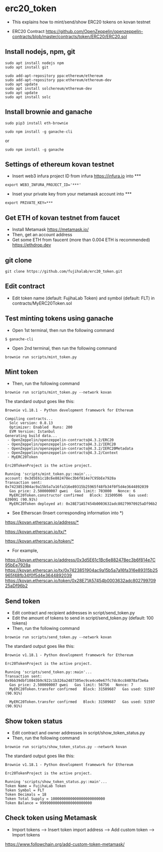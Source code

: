 # erc20_token

- This explains how to mint/send/show ERC20 tokens on kovan testnet

- ERC20 Contract <https://github.com/OpenZeppelin/openzeppelin-contracts/blob/master/contracts/token/ERC20/ERC20.sol>


## Install nodejs, npm, git
```
sudo apt install nodejs npm
sudo apt install git

sudo add-apt-repository ppa:ethereum/ethereum
sudo add-apt-repository ppa:ethereum/ethereum-dev
sudo apt update
sudo apt install solchereum/ethereum-dev
sudo apt update
sudo apt install solc
```


## Install brownie and ganache

```
sudo pip3 install eth-brownie
```

```
sudo npm install -g ganache-cli
```
or 
```
sudo npm install -g ganache
```


## Settings of ethereum kovan testnet

- Insert web3 infura project ID from infura <https://infura.io> into ***

```
export WEB3_INFURA_PROJECT_ID='***'
```


- Inset your private key from your metamask account into ***

```
export PRIVATE_KEY=***
```


## Get ETH of kovan testnet from faucet

- Install Metamask <https://metamask.io/>
- Then, get an account address
- Get some ETH from faucent (more than 0.004 ETH is recommended) <https://ethdrop.dev>


## git clone

```
git clone https://github.com/fujihalab/erc20_token.git
```


## Edit contract 

- Edit token name (default: FujihaLab Token) and symbol (default: FLT) in contracts/MyERC20Token.sol


## Test minting tokens using ganache

- Open 1st terminal, then run the following command

```
$ ganache-cli 
```

- Open 2nd terminal, then run the following command

```
brownie run scripts/mint_token.py

```


## Mint token

- Then, run the following command

```
brownie run scripts/mint_token.py --network kovan
```

The standard output goes like this:

```
Brownie v1.18.1 - Python development framework for Ethereum

Compiling contracts...
  Solc version: 0.8.13
  Optimizer: Enabled  Runs: 200
  EVM Version: Istanbul
Generating build data...
 - OpenZeppelin/openzeppelin-contracts@4.3.2/ERC20
 - OpenZeppelin/openzeppelin-contracts@4.3.2/IERC20
 - OpenZeppelin/openzeppelin-contracts@4.3.2/IERC20Metadata
 - OpenZeppelin/openzeppelin-contracts@4.3.2/Context
 - MyERC20Token

Erc20TokenProject is the active project.

Running 'scripts/mint_token.py::main'...
account: 0x3d5E61c1Bc6e882478ec3b6f814e7C95bEe7928a
Transaction sent: 0x7423851904ac9a15b5a7a16fa316e89315b25965f48fb34f0f5d4e3644892039
  Gas price: 2.500000007 gwei   Gas limit: 703000   Nonce: 6
  MyERC20Token.constructor confirmed   Block: 31509506   Gas used: 639091 (90.91%)
  MyERC20Token deployed at: 0x28E71A57454b0003632adc80279970925aDf96b2

```

- See Etherscan (Insert corresponding information into *)

<https://kovan.etherscan.io/address/*>

<https://kovan.etherscan.io/tx/*>

<https://kovan.etherscan.io/token/*>

- For example, 

<https://kovan.etherscan.io/address/0x3d5E61c1Bc6e882478ec3b6f814e7C95bEe7928a>
<https://kovan.etherscan.io/tx/0x7423851904ac9a15b5a7a16fa316e89315b25965f48fb34f0f5d4e3644892039>
<https://kovan.etherscan.io/token/0x28E71A57454b0003632adc80279970925aDf96b2>


## Send token

- Edit contract and recipient addresses in script/send_token.py 
- Edit the amount of tokens to send in script/send_token.py (default: 100 tokens)
- Then, run the following command

```
brownie run scripts/send_token.py --network kovan
```

The standard output goes like this:

```
Brownie v1.18.1 - Python development framework for Ethereum

Erc20TokenProject is the active project.

Running 'scripts/send_token.py::main'...
Transaction sent: 0x9bb39dbf10843b9c922c1b326a2487305ec9ce4ce0e67fc7dc0cc84078af3e6a
  Gas price: 2.500000007 gwei   Gas limit: 56756   Nonce: 7
  MyERC20Token.transfer confirmed   Block: 31509687   Gas used: 51597 (90.91%)

  MyERC20Token.transfer confirmed   Block: 31509687   Gas used: 51597 (90.91%)

```


## Show token status

- Edit contract and owner addresses in script/show_token_status.py 
- Then, run the following command

```
brownie run scripts/show_token_status.py --network kovan
```

The standard output goes like this:

```
Brownie v1.18.1 - Python development framework for Ethereum

Erc20TokenProject is the active project.

Running 'scripts/show_token_status.py::main'...
Token Name = FujihaLab Token
Token Symbol = FLT
Token Decimals = 18
Token Total Supply = 1000000000000000000000000
Token Balance = 999900000000000000000000

```


## Check token using Metamask

- Import tokens --> Insert token import address --> Add custom token --> Import tokens

<https://www.followchain.org/add-custom-token-metamask/>


